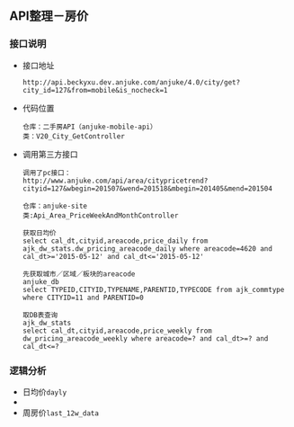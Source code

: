 ## API整理－房价

### 接口说明
* 接口地址

    ```
    http://api.beckyxu.dev.anjuke.com/anjuke/4.0/city/get?city_id=127&from=mobile&is_nocheck=1
    ```

* 代码位置

    ```
    仓库：二手房API（anjuke-mobile-api）
    类：V20_City_GetController
    ```
    
* 调用第三方接口

    ```
    调用了pc接口：
    http://www.anjuke.com/api/area/citypricetrend?cityid=127&wbegin=201507&wend=201518&mbegin=201405&mend=201504
    
    仓库：anjuke-site
    类:Api_Area_PriceWeekAndMonthController
    
    获取日均价
    select cal_dt,cityid,areacode,price_daily from ajk_dw_stats.dw_pricing_areacode_daily where areacode=4620 and cal_dt>='2015-05-12' and cal_dt<='2015-05-12'
    
    先获取城市／区域／板块的areacode
    anjuke_db
    select TYPEID,CITYID,TYPENAME,PARENTID,TYPECODE from ajk_commtype where CITYID=11 and PARENTID=0
    
    取DB表查询
    ajk_dw_stats
    select cal_dt,cityid,areacode,price_weekly from dw_pricing_areacode_weekly where areacode=? and cal_dt>=? and cal_dt<=?
    ```

### 逻辑分析

* 日均价`dayly`
* 
* 周房价`last_12w_data`
